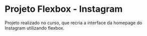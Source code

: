 # Projeto Flexbox - Instagram

Projeto realizado no curso, que recria a interface da homepage do Instagram utilizando flexbox.



